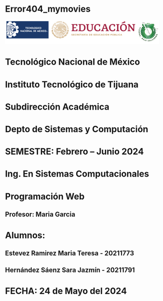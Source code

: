 # Error404_mymovies
![](FOTO.PNG)
# **Tecnológico Nacional de México**
# **Instituto Tecnológico de Tijuana**
# **Subdirección Académica**
# **Depto de Sistemas y Computación**
# **SEMESTRE: Febrero – Junio 2024**
# **Ing. En Sistemas Computacionales**
# **Programación Web**
## **Profesor: Maria Garcia**
# **Alumnos:**
## **Estevez Ramirez Maria Teresa - 20211773**
## **Hernández Sáenz Sara Jazmín - 20211791**
# FECHA: 24 de Mayo del 2024
